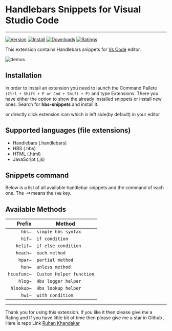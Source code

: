 # Handlebars Snippets for Visual Studio Code

---

[![Version](https://vsmarketplacebadge.apphb.com/version/RuhanRK.hbs-snippets.svg)](https://vsmarketplacebadge.apphb.com/version/RuhanRK.hbs-snippets.svg)
[![Install](https://vsmarketplacebadge.apphb.com/installs/RuhanRK.hbs-snippets.svg)](https://vsmarketplacebadge.apphb.com/installs/RuhanRK.hbs-snippets.svg)
[![Downloads](https://vsmarketplacebadge.apphb.com/downloads/RuhanRK.hbs-snippets.svg)](https://vsmarketplacebadge.apphb.com/downloads/RuhanRK.hbs-snippets.svg)
[![Ratings](https://vsmarketplacebadge.apphb.com/rating/RuhanRK.hbs-snippets.svg)](https://vsmarketplacebadge.apphb.com/rating/RuhanRK.hbs-snippets.svg)

This extension contains Handlebars snippets for [Vs Code](https://code.visualstudio.com/) editor.

![demos](https://github.com/ruhankhandakar/hbs-extension/raw/master/./demos/demo.gif)

## Installation

In order to install an extension you need to launch the Command Pallete `(Ctrl + Shift + P or Cmd + Shift + P)` and type Extensions.
There you have either the option to show the already installed snippets or install new ones. Search for **hbs-snippets** and install it.

or directly click extension icon which is left side(by default) in your editor

## Supported languages (file extensions)

- Handlebars (.handlebars)
- HBS (.hbs)
- HTML (.html)
- JavaScript (.js)

## Snippets command

Below is a list of all available handlebar snippets and the command of each one. The **⇥** means the `TAB` key.

## Available Methods

|      Prefix | Method                   |
| ----------: | ------------------------ |
|      `hbs→` | `simple hbs syntax`      |
|      `hif→` | `if condition`           |
|    `helif→` | `if else condition`      |
|    `heach→` | `each method`            |
|     `hpar→` | `partial method`         |
|      `hun→` | `unless method`          |
| `hcusfunc→` | `Custom Helper function` |
|     `hlog→` | `Hbs logger helper`      |
|  `hlookup→` | `Hbs lookup helper`      |
|      `hwi→` | `with condition`         |  |

---

Thank you for using this extension.
If you like it then please give me a Rating and If you have little bit of time then please give me a star in Github , Here is repo Link [Ruhan Khandakar](https://github.com/ruhankhandakar/hbs-extension)
